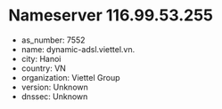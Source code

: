 # Nameserver 116.99.53.255

* as_number: 7552
* name: dynamic-adsl.viettel.vn.
* city: Hanoi
* country: VN
* organization: Viettel Group
* version: Unknown
* dnssec: Unknown
